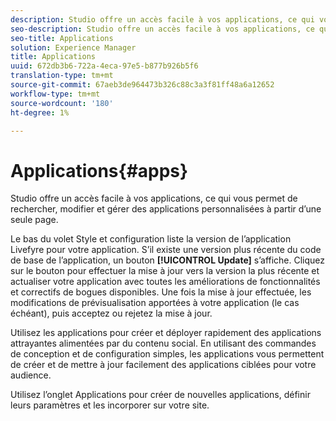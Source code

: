```yaml
---
description: Studio offre un accès facile à vos applications, ce qui vous permet de rechercher, modifier et gérer des applications personnalisées à partir d’une seule page.
seo-description: Studio offre un accès facile à vos applications, ce qui vous permet de rechercher, modifier et gérer des applications personnalisées à partir d’une seule page.
seo-title: Applications
solution: Experience Manager
title: Applications
uuid: 672db3b6-722a-4eca-97e5-b877b926b5f6
translation-type: tm+mt
source-git-commit: 67aeb3de964473b326c88c3a3f81ff48a6a12652
workflow-type: tm+mt
source-wordcount: '180'
ht-degree: 1%

---
```



# Applications{#apps}

Studio offre un accès facile à vos applications, ce qui vous permet de rechercher, modifier et gérer des applications personnalisées à partir d’une seule page.

Le bas du volet Style et configuration liste la version de l’application Livefyre pour votre application. S’il existe une version plus récente du code de base de l’application, un bouton **[!UICONTROL Update]** s’affiche. Cliquez sur le bouton pour effectuer la mise à jour vers la version la plus récente et actualiser votre application avec toutes les améliorations de fonctionnalités et correctifs de bogues disponibles. Une fois la mise à jour effectuée, les modifications de prévisualisation apportées à votre application (le cas échéant), puis acceptez ou rejetez la mise à jour.

Utilisez les applications pour créer et déployer rapidement des applications attrayantes alimentées par du contenu social. En utilisant des commandes de conception et de configuration simples, les applications vous permettent de créer et de mettre à jour facilement des applications ciblées pour votre audience.

Utilisez l’onglet Applications pour créer de nouvelles applications, définir leurs paramètres et les incorporer sur votre site.
